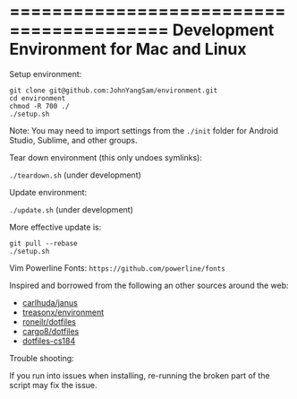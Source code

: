 =========================================
Development Environment for Mac and Linux
=========================================

Setup environment:

```ssh
git clone git@github.com:JohnYangSam/environment.git
cd environment
chmod -R 700 ./
./setup.sh
```
Note: You may need to import settings from the `./init` folder for Android
Studio, Sublime, and other groups.

Tear down environment (this only undoes symlinks):

`./teardown.sh` (under development)

Update environment:

`./update.sh` (under development)

More effective update is: 

```ssh
git pull --rebase
./setup.sh
```

Vim Powerline Fonts: `https://github.com/powerline/fonts`

Inspired and borrowed from the following an other sources around the web:

- [carlhuda/janus](https://github.com/carlhuda/janus)
- [treasonx/environment](https://github.com/treasonx/environment)
- [roneilr/dotfiles](https://github.com/roneilr/dotfiles)
- [cargo8/dotfiles](https://github.com/cargo8/dotfiles)
- [dotfiles-cs184](https://github.com/JohnYangSam/dotfiles-cs184)

Trouble shooting:

If you run into issues when installing, re-running the broken part of
the script may fix the issue.
